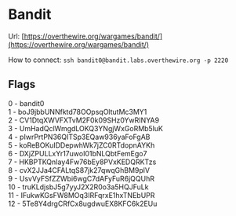 # Bandit

Url: [https://overthewire.org/wargames/bandit/](https://overthewire.org/wargames/bandit/)

How to connect: `ssh bandit0@bandit.labs.overthewire.org -p 2220`

## Flags

0 - bandit0<br>
1 - boJ9jbbUNNfktd78OOpsqOltutMc3MY1<br>
2 - CV1DtqXWVFXTvM2F0k09SHz0YwRINYA9<br>
3 - UmHadQclWmgdLOKQ3YNgjWxGoRMb5luK<br>
4 - pIwrPrtPN36QITSp3EQaw936yaFoFgAB<br>
5 - koReBOKuIDDepwhWk7jZC0RTdopnAYKh<br>
6 - DXjZPULLxYr17uwoI01bNLQbtFemEgo7<br>
7 - HKBPTKQnIay4Fw76bEy8PVxKEDQRKTzs<br>
8 - cvX2JJa4CFALtqS87jk27qwqGhBM9plV<br>
9 - UsvVyFSfZZWbi6wgC7dAFyFuR6jQQUhR<br>
10 - truKLdjsbJ5g7yyJ2X2R0o3a5HQJFuLk<br>
11 - IFukwKGsFW8MOq3IRFqrxE1hxTNEbUPR<br>
12 - 5Te8Y4drgCRfCx8ugdwuEX8KFC6k2EUu<br>
